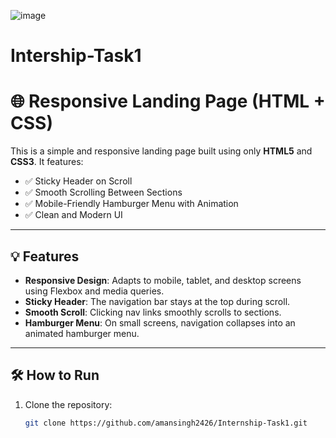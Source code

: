 ![image](https://github.com/user-attachments/assets/cd7f8c5b-5a81-4dae-918e-19f800e341b4)


# Intership-Task1
# 🌐 Responsive Landing Page (HTML + CSS)

This is a simple and responsive landing page built using only **HTML5** and **CSS3**. It features:

- ✅ Sticky Header on Scroll
- ✅ Smooth Scrolling Between Sections
- ✅ Mobile-Friendly Hamburger Menu with Animation
- ✅ Clean and Modern UI

---

## 💡 Features

- **Responsive Design**: Adapts to mobile, tablet, and desktop screens using Flexbox and media queries.
- **Sticky Header**: The navigation bar stays at the top during scroll.
- **Smooth Scroll**: Clicking nav links smoothly scrolls to sections.
- **Hamburger Menu**: On small screens, navigation collapses into an animated hamburger menu.

---

## 🛠️ How to Run

1. Clone the repository:

   ```bash
   git clone https://github.com/amansingh2426/Internship-Task1.git

